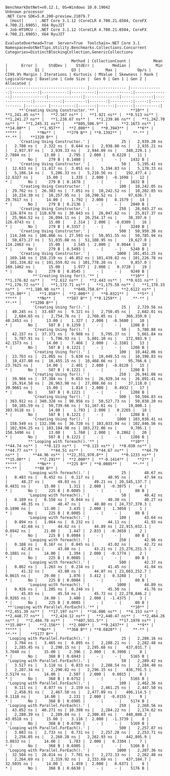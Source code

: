
    BenchmarkDotNet=v0.12.1, OS=Windows 10.0.19042
    Unknown processor
    .NET Core SDK=5.0.200-preview.21079.7
      [Host]     : .NET Core 3.1.12 (CoreCLR 4.700.21.6504, CoreFX 4.700.21.6905), X64 RyuJIT
      Job-HTSMCU : .NET Core 3.1.12 (CoreCLR 4.700.21.6504, CoreFX 4.700.21.6905), X64 RyuJIT

    EvaluateOverhead=True  Server=True  Toolchain=.NET Core 3.1  
    Namespace=dotNetTips.Utility.Benchmarks.Collections.Concurrent  Categories=DistinctBlockingCollection,GenericCollections  

                                 Method | CollectionCount |          Mean |      Error |     StdDev |    StdErr |        Median |           Min |            Q1 |            Q3 |           Max |         Op/s | CI99.9% Margin | Iterations | Kurtosis | MValue | Skewness | Rank | LogicalGroup | Baseline | Code Size |  Gen 0 | Gen 1 | Gen 2 | Allocated |
    ----------------------------------- |---------------- |--------------:|-----------:|-----------:|----------:|--------------:|--------------:|--------------:|--------------:|--------------:|-------------:|---------------:|-----------:|---------:|-------:|---------:|-----:|------------- |--------- |----------:|-------:|------:|------:|----------:|
          **'Creating Using Constructor.'** |              **10** |   **1,241.45 ns** |   **2.167 ns** |   **1.921 ns** |  **0.513 ns** |   **1,241.27 ns** |   **1,238.67 ns** |   **1,239.86 ns** |   **1,242.70 ns** |   **1,245.31 ns** |    **805,506.9** |      **2.1673 ns** |      **14.00** |    **1.957** |  **2.000** |   **0.3943** |    **6** |            ***** |       **No** |     **279 B** | **0.1392** |     **-** |     **-** |    **1320 B** |
          'Creating Using Constructor.' |              25 |   2,939.20 ns |   2.780 ns |   2.322 ns |  0.644 ns |   2,938.80 ns |   2,935.21 ns |   2,937.97 ns |   2,939.33 ns |   2,944.09 ns |    340,229.1 |      2.7804 ns |      13.00 |    2.795 |  2.000 |   0.6220 |   11 |            * |       No |     279 B | 0.1488 |     - |     - |    1432 B |
          'Creating Using Constructor.' |              50 |   5,195.41 ns |  12.633 ns |  11.817 ns |  3.051 ns |   5,194.83 ns |   5,178.33 ns |   5,186.14 ns |   5,206.33 ns |   5,210.56 ns |    192,477.4 |     12.6327 ns |      15.00 |    1.335 |  2.000 |  -0.1698 |   12 |            * |       No |     279 B | 0.1678 |     - |     - |    1632 B |
          'Creating Using Constructor.' |             100 |  10,242.05 ns |  29.762 ns |  26.383 ns |  7.051 ns |  10,242.52 ns |  10,202.85 ns |  10,224.30 ns |  10,257.95 ns |  10,290.52 ns |     97,636.7 |     29.7617 ns |      14.00 |    1.792 |  2.000 |   0.1579 |   14 |            * |       No |     279 B | 0.2136 |     - |     - |    2040 B |
          'Creating Using Constructor.' |             250 |  26,043.27 ns | 126.874 ns | 118.678 ns | 30.643 ns |  26,047.62 ns |  25,817.37 ns |  25,964.52 ns |  26,094.11 ns |  26,254.17 ns |     38,397.6 |    126.8743 ns |      15.00 |    2.314 |  2.000 |  -0.0309 |   16 |            * |       No |     279 B | 0.3357 |     - |     - |    3240 B |
          'Creating Using Constructor.' |             500 |  50,950.30 ns | 114.246 ns | 106.866 ns | 27.593 ns |  50,951.55 ns |  50,785.94 ns |  50,873.27 ns |  51,035.88 ns |  51,108.95 ns |     19,627.0 |    114.2463 ns |      15.00 |    1.545 |  2.000 |   0.0044 |   18 |            * |       No |     279 B | 0.5493 |     - |     - |    5240 B |
          'Creating Using Constructor.' |            1000 | 101,451.25 ns | 169.146 ns | 158.219 ns | 40.852 ns | 101,439.82 ns | 101,226.78 ns | 101,334.82 ns | 101,559.02 ns | 101,778.20 ns |      9,857.0 |    169.1462 ns |      15.00 |    1.977 |  2.000 |   0.3728 |   19 |            * |       No |     279 B | 0.8545 |     - |     - |    9240 B |
                **'Creating Using for().'** |              **10** |   **1,176.82 ns** |   **2.612 ns** |   **2.443 ns** |  **0.631 ns** |   **1,176.72 ns** |   **1,172.71 ns** |   **1,175.58 ns** |   **1,178.33 ns** |   **1,180.90 ns** |    **849,750.6** |      **2.6122 ns** |      **15.00** |    **1.858** |  **2.000** |   **0.0321** |    **5** |            ***** |       **No** |     **587 B** | **0.1259** |     **-** |     **-** |    **1208 B** |
                'Creating Using for().' |              25 |   2,729.56 ns |  40.245 ns |  33.607 ns |  9.321 ns |   2,750.45 ns |   2,682.01 ns |   2,684.65 ns |   2,754.76 ns |   2,760.85 ns |    366,359.0 |     40.2453 ns |      13.00 |    1.327 |  2.000 |  -0.5680 |   10 |            * |       No |     587 B | 0.1259 |     - |     - |    1208 B |
                'Creating Using for().' |              50 |   5,780.88 ns |  42.157 ns |  37.371 ns |  9.988 ns |   5,795.37 ns |   5,661.84 ns |   5,787.91 ns |   5,796.93 ns |   5,801.10 ns |    172,983.9 |     42.1573 ns |      14.00 |    7.466 |  2.000 |  -2.3381 |   13 |            * |       No |     587 B | 0.1221 |     - |     - |    1208 B |
                'Creating Using for().' |             100 |  10,442.06 ns |  23.763 ns |  21.065 ns |  5.630 ns |  10,449.53 ns |  10,398.83 ns |  10,437.08 ns |  10,455.15 ns |  10,468.66 ns |     95,766.6 |     23.7625 ns |      14.00 |    2.401 |  2.000 |  -0.8120 |   15 |            * |       No |     587 B | 0.1221 |     - |     - |    1208 B |
                'Creating Using for().' |             250 |  26,941.08 ns |  39.966 ns |  37.384 ns |  9.653 ns |  26,929.34 ns |  26,891.41 ns |  26,914.58 ns |  26,963.98 ns |  27,008.66 ns |     37,118.0 |     39.9661 ns |      15.00 |    1.814 |  2.000 |   0.4932 |   17 |            * |       No |     587 B | 0.1221 |     - |     - |    1208 B |
                'Creating Using for().' |             500 |  50,504.83 ns | 383.912 ns | 340.328 ns | 90.956 ns |  50,527.73 ns |  50,038.20 ns |  50,185.59 ns |  50,739.66 ns |  51,167.61 ns |     19,800.1 |    383.9118 ns |      14.00 |    1.793 |  2.000 |   0.2265 |   18 |            * |       No |     587 B | 0.1221 |     - |     - |    1208 B |
                'Creating Using for().' |            1000 | 103,038.41 ns | 158.549 ns | 132.396 ns | 36.720 ns | 103,033.94 ns | 102,846.56 ns | 102,934.25 ns | 103,104.98 ns | 103,272.06 ns |      9,705.1 |    158.5490 ns |      13.00 |    1.760 |  2.000 |   0.2862 |   20 |            * |       No |     587 B | 0.1221 |     - |     - |    1208 B |
              **'Looping with foreach().'** |              **10** |      **44.74 ns** |   **0.123 ns** |   **0.115 ns** |  **0.030 ns** |      **44.77 ns** |      **44.51 ns** |      **44.67 ns** |      **44.79 ns** |      **44.96 ns** | **22,351,970.8** |      **0.1233 ns** |      **15.00** |    **2.291** |  **2.000** |  **-0.1414** |    **2** |            ***** |       **No** |     **225 B** | **0.0085** |     **-** |     **-** |      **80 B** |
              'Looping with foreach().' |              25 |      48.67 ns |   0.483 ns |   0.452 ns |  0.117 ns |      48.95 ns |      47.94 ns |      48.27 ns |      49.03 ns |      49.21 ns | 20,545,137.7 |      0.4831 ns |      15.00 |    1.311 |  2.000 |  -0.3075 |    4 |            * |       No |     225 B | 0.0085 |     - |     - |      80 B |
              'Looping with foreach().' |              50 |      40.42 ns |   0.189 ns |   0.158 ns |  0.044 ns |      40.38 ns |      40.27 ns |      40.35 ns |      40.47 ns |      40.80 ns | 24,737,370.3 |      0.1890 ns |      13.00 |    3.435 |  2.000 |   1.3050 |    1 |            * |       No |     225 B | 0.0085 |     - |     - |      80 B |
              'Looping with foreach().' |             100 |      43.64 ns |   0.894 ns |   1.064 ns |  0.232 ns |      44.11 ns |      41.93 ns |      42.68 ns |      44.62 ns |      44.89 ns | 22,915,032.1 |      0.8942 ns |      21.00 |    1.447 |  2.833 |  -0.3650 |    2 |            * |       No |     225 B | 0.0084 |     - |     - |      80 B |
              'Looping with foreach().' |             250 |      42.96 ns |   0.188 ns |   0.167 ns |  0.045 ns |      43.02 ns |      42.72 ns |      42.81 ns |      43.08 ns |      43.21 ns | 23,276,251.5 |      0.1881 ns |      14.00 |    1.394 |  2.000 |  -0.1774 |    2 |            * |       No |     225 B | 0.0085 |     - |     - |      80 B |
              'Looping with foreach().' |             500 |      42.37 ns |   0.862 ns |   1.263 ns |  0.234 ns |      41.45 ns |      41.04 ns |      41.32 ns |      43.80 ns |      44.07 ns | 23,603,252.7 |      0.8615 ns |      29.00 |    1.076 |  3.412 |   0.3288 |    2 |            * |       No |     225 B | 0.0084 |     - |     - |      80 B |
              'Looping with foreach().' |            1000 |      44.89 ns |   0.926 ns |   1.205 ns |  0.246 ns |      45.50 ns |      41.76 ns |      45.03 ns |      45.54 ns |      45.72 ns | 22,278,846.2 |      0.9265 ns |      24.00 |    3.480 |  2.000 |  -1.4375 |    3 |            * |       No |     225 B | 0.0085 |     - |     - |      80 B |
     **'Looping with Parallel.ForEach().'** |              **10** |   **2,451.39 ns** |  **17.197 ns** |  **16.086 ns** |  **4.153 ns** |   **2,448.77 ns** |   **2,424.12 ns** |   **2,440.47 ns** |   **2,464.26 ns** |   **2,484.79 ns** |    **407,931.5** |     **17.1970 ns** |      **15.00** |    **2.156** |  **2.000** |   **0.2437** |    **9** |            ***** |       **No** |     **368 B** | **0.6828** |     **-** |     **-** |    **5177 B** |
     'Looping with Parallel.ForEach().' |              25 |   2,288.16 ns |   3.704 ns |   3.465 ns |  0.895 ns |   2,288.21 ns |   2,282.48 ns |   2,285.45 ns |   2,290.15 ns |   2,295.68 ns |    437,031.7 |      3.7040 ns |      15.00 |    2.396 |  2.000 |   0.3998 |    8 |            * |       No |     368 B | 0.6943 |     - |     - |    5165 B |
     'Looping with Parallel.ForEach().' |              50 |   2,289.42 ns |   3.517 ns |   3.118 ns |  0.833 ns |   2,288.54 ns |   2,284.40 ns |   2,287.34 ns |   2,290.82 ns |   2,296.15 ns |    436,791.5 |      3.5174 ns |      14.00 |    2.507 |  2.000 |   0.6015 |    8 |            * |       No |     368 B | 0.6752 |     - |     - |    5165 B |
     'Looping with Parallel.ForEach().' |             100 |   2,462.36 ns |   9.111 ns |   8.077 ns |  2.159 ns |   2,461.25 ns |   2,447.50 ns |   2,458.91 ns |   2,467.58 ns |   2,477.89 ns |    406,114.5 |      9.1110 ns |      14.00 |    2.231 |  2.000 |  -0.0155 |    9 |            * |       No |     368 B | 0.6905 |     - |     - |    5174 B |
     'Looping with Parallel.ForEach().' |             250 |   2,268.56 ns |  43.052 ns |  40.271 ns | 10.398 ns |   2,284.22 ns |   2,174.62 ns |   2,280.39 ns |   2,289.84 ns |   2,300.03 ns |    440,808.2 |     43.0518 ns |      15.00 |    3.116 |  2.000 |  -1.3739 |    8 |            * |       No |     368 B | 0.6790 |     - |     - |    5169 B |
     'Looping with Parallel.ForEach().' |             500 |   2,257.87 ns |   3.083 ns |   2.733 ns |  0.731 ns |   2,257.28 ns |   2,253.71 ns |   2,256.05 ns |   2,260.28 ns |   2,262.93 ns |    442,895.9 |      3.0833 ns |      14.00 |    1.783 |  2.000 |   0.3304 |    7 |            * |       No |     368 B | 0.6905 |     - |     - |    5166 B |
     'Looping with Parallel.ForEach().' |            1000 |   2,287.36 ns |  32.504 ns |  28.814 ns |  7.701 ns |   2,272.33 ns |   2,262.40 ns |   2,264.69 ns |   2,319.92 ns |   2,333.69 ns |    437,184.7 |     32.5035 ns |      14.00 |    1.459 |  2.000 |   0.6371 |    8 |            * |       No |     368 B | 0.6638 |     - |     - |    5176 B |

